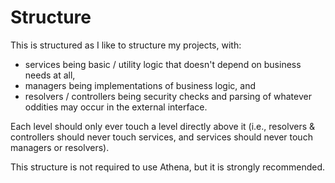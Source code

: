 # Structure

This is structured as I like to structure my projects, with:

- services being basic / utility logic that doesn't depend on business needs at all,
- managers being implementations of business logic, and
- resolvers / controllers being security checks and parsing of whatever oddities may occur in the external interface.

Each level should only ever touch a level directly above it (i.e., resolvers & controllers should never touch services, and services should never touch managers or resolvers).

This structure is not required to use Athena, but it is strongly recommended.
